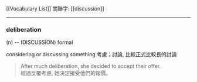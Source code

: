 [[Vocabulary List]]
關聯字: [[discussion]]

---

### deliberation  
(n) --  (DISCUSSION) formal 

considering or discussing something 
考慮；討論, 比較正式比較長的討論 

>After much deliberation,  she decided to accept their offer.  
>經過反覆考慮, 她決定接受他們的報價。